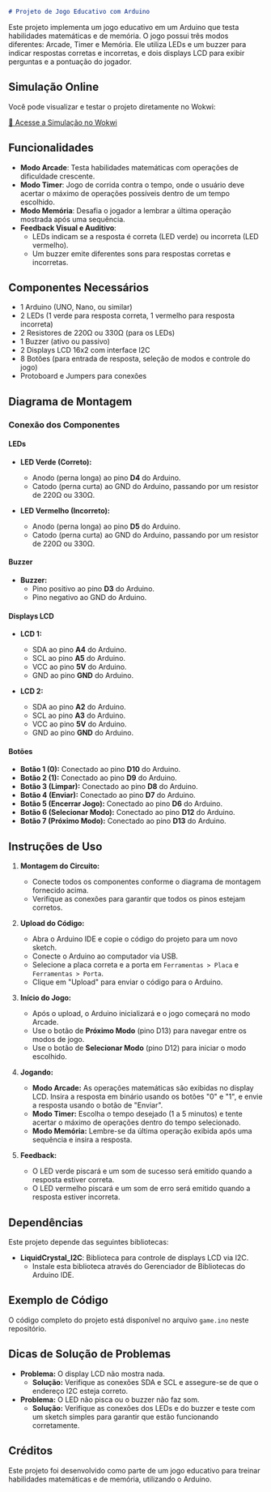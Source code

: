 ```markdown
# Projeto de Jogo Educativo com Arduino
```

Este projeto implementa um jogo educativo em um Arduino que testa habilidades matemáticas e de memória. O jogo possui três modos diferentes: Arcade, Timer e Memória. Ele utiliza LEDs e um buzzer para indicar respostas corretas e incorretas, e dois displays LCD para exibir perguntas e a pontuação do jogador.

## Simulação Online

Você pode visualizar e testar o projeto diretamente no Wokwi:

[🔗 Acesse a Simulação no Wokwi](https://wokwi.com/projects/407576668273449985)


## Funcionalidades

- **Modo Arcade**: Testa habilidades matemáticas com operações de dificuldade crescente.
- **Modo Timer**: Jogo de corrida contra o tempo, onde o usuário deve acertar o máximo de operações possíveis dentro de um tempo escolhido.
- **Modo Memória**: Desafia o jogador a lembrar a última operação mostrada após uma sequência.
- **Feedback Visual e Auditivo**:
  - LEDs indicam se a resposta é correta (LED verde) ou incorreta (LED vermelho).
  - Um buzzer emite diferentes sons para respostas corretas e incorretas.

## Componentes Necessários

- 1 Arduino (UNO, Nano, ou similar)
- 2 LEDs (1 verde para resposta correta, 1 vermelho para resposta incorreta)
- 2 Resistores de 220Ω ou 330Ω (para os LEDs)
- 1 Buzzer (ativo ou passivo)
- 2 Displays LCD 16x2 com interface I2C
- 8 Botões (para entrada de resposta, seleção de modos e controle do jogo)
- Protoboard e Jumpers para conexões

## Diagrama de Montagem

### Conexão dos Componentes

#### LEDs
- **LED Verde (Correto):**
  - Anodo (perna longa) ao pino **D4** do Arduino.
  - Catodo (perna curta) ao GND do Arduino, passando por um resistor de 220Ω ou 330Ω.
  
- **LED Vermelho (Incorreto):**
  - Anodo (perna longa) ao pino **D5** do Arduino.
  - Catodo (perna curta) ao GND do Arduino, passando por um resistor de 220Ω ou 330Ω.

#### Buzzer
- **Buzzer:**
  - Pino positivo ao pino **D3** do Arduino.
  - Pino negativo ao GND do Arduino.

#### Displays LCD
- **LCD 1:**
  - SDA ao pino **A4** do Arduino.
  - SCL ao pino **A5** do Arduino.
  - VCC ao pino **5V** do Arduino.
  - GND ao pino **GND** do Arduino.

- **LCD 2:**
  - SDA ao pino **A2** do Arduino.
  - SCL ao pino **A3** do Arduino.
  - VCC ao pino **5V** do Arduino.
  - GND ao pino **GND** do Arduino.

#### Botões
- **Botão 1 (0):** Conectado ao pino **D10** do Arduino.
- **Botão 2 (1):** Conectado ao pino **D9** do Arduino.
- **Botão 3 (Limpar):** Conectado ao pino **D8** do Arduino.
- **Botão 4 (Enviar):** Conectado ao pino **D7** do Arduino.
- **Botão 5 (Encerrar Jogo):** Conectado ao pino **D6** do Arduino.
- **Botão 6 (Selecionar Modo):** Conectado ao pino **D12** do Arduino.
- **Botão 7 (Próximo Modo):** Conectado ao pino **D13** do Arduino.

## Instruções de Uso

1. **Montagem do Circuito:**
   - Conecte todos os componentes conforme o diagrama de montagem fornecido acima.
   - Verifique as conexões para garantir que todos os pinos estejam corretos.

2. **Upload do Código:**
   - Abra o Arduino IDE e copie o código do projeto para um novo sketch.
   - Conecte o Arduino ao computador via USB.
   - Selecione a placa correta e a porta em `Ferramentas > Placa` e `Ferramentas > Porta`.
   - Clique em "Upload" para enviar o código para o Arduino.

3. **Início do Jogo:**
   - Após o upload, o Arduino inicializará e o jogo começará no modo Arcade.
   - Use o botão de **Próximo Modo** (pino D13) para navegar entre os modos de jogo.
   - Use o botão de **Selecionar Modo** (pino D12) para iniciar o modo escolhido.

4. **Jogando:**
   - **Modo Arcade:** As operações matemáticas são exibidas no display LCD. Insira a resposta em binário usando os botões "0" e "1", e envie a resposta usando o botão de "Enviar".
   - **Modo Timer:** Escolha o tempo desejado (1 a 5 minutos) e tente acertar o máximo de operações dentro do tempo selecionado.
   - **Modo Memória:** Lembre-se da última operação exibida após uma sequência e insira a resposta.

5. **Feedback:**
   - O LED verde piscará e um som de sucesso será emitido quando a resposta estiver correta.
   - O LED vermelho piscará e um som de erro será emitido quando a resposta estiver incorreta.

## Dependências

Este projeto depende das seguintes bibliotecas:

- **LiquidCrystal_I2C**: Biblioteca para controle de displays LCD via I2C.
  - Instale esta biblioteca através do Gerenciador de Bibliotecas do Arduino IDE.
  
## Exemplo de Código

O código completo do projeto está disponível no arquivo `game.ino` neste repositório.

## Dicas de Solução de Problemas

- **Problema:** O display LCD não mostra nada.
  - **Solução:** Verifique as conexões SDA e SCL e assegure-se de que o endereço I2C esteja correto.
- **Problema:** O LED não pisca ou o buzzer não faz som.
  - **Solução:** Verifique as conexões dos LEDs e do buzzer e teste com um sketch simples para garantir que estão funcionando corretamente.

## Créditos

Este projeto foi desenvolvido como parte de um jogo educativo para treinar habilidades matemáticas e de memória, utilizando o Arduino.
```
